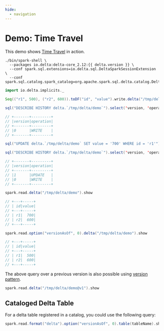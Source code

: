 ```yaml
---
hide:
  - navigation
---
```


# Demo: Time Travel

This demo shows [Time Travel](../time-travel.md) in action.

```text
./bin/spark-shell \
  --packages io.delta:delta-core_2.12:{{ delta.version }} \
  --conf spark.sql.extensions=io.delta.sql.DeltaSparkSessionExtension \
  --conf spark.sql.catalog.spark_catalog=org.apache.spark.sql.delta.catalog.DeltaCatalog
```

```scala
import io.delta.implicits._

Seq(("r1", 500), ("r2", 600)).toDF("id", "value").write.delta("/tmp/delta/demo")

sql("DESCRIBE HISTORY delta.`/tmp/delta/demo`").select('version, 'operation).show(truncate = false)

// +-------+---------+
// |version|operation|
// +-------+---------+
// |0      |WRITE    |
// +-------+---------+

sql("UPDATE delta.`/tmp/delta/demo` SET value = '700' WHERE id = 'r1'")

sql("DESCRIBE HISTORY delta.`/tmp/delta/demo`").select('version, 'operation).show(truncate = false)

// +-------+---------+
// |version|operation|
// +-------+---------+
// |1      |UPDATE   |
// |0      |WRITE    |
// +-------+---------+

spark.read.delta("/tmp/delta/demo").show

// +---+-----+
// | id|value|
// +---+-----+
// | r1|  700|
// | r2|  600|
// +---+-----+

spark.read.option("versionAsOf", 0).delta("/tmp/delta/demo").show

// +---+-----+
// | id|value|
// +---+-----+
// | r1|  500|
// | r2|  600|
// +---+-----+
```

The above query over a previous version is also possible using [version pattern](../DeltaTimeTravelSpec.md#time-travel-patterns).

```scala
spark.read.delta("/tmp/delta/demo@v1").show
```

## Cataloged Delta Table

For a delta table registered in a catalog, you could use the following query:

```scala
spark.read.format("delta").option("versionAsOf", 0).table(tableName).show
```
